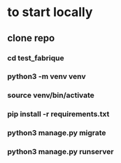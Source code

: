 # to start locally
## clone repo
### cd test_fabrique
### python3 -m venv venv
### source venv/bin/activate
### pip install -r requirements.txt
### python3 manage.py migrate
### python3 manage.py runserver
